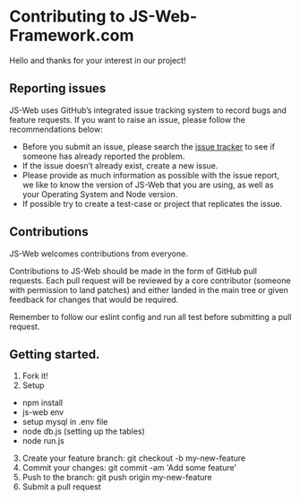 # Contributing to JS-Web-Framework.com

Hello and thanks for your interest in our project!

## Reporting issues

JS-Web uses GitHub’s integrated issue tracking system to record bugs and feature requests. If you want to raise an issue, please follow the recommendations below:

- Before you submit an issue, please search the [issue tracker](https://github.com/js-web-framework/js-web-framework/issues) to see if someone has already reported the problem.
- If the issue doesn’t already exist, create a new issue.
- Please provide as much information as possible with the issue report, we like to know the version of JS-Web that you are using, as well as your Operating System and Node version.
- If possible try to create a test-case or project that replicates the issue.

## Contributions

JS-Web welcomes contributions from everyone.

Contributions to JS-Web should be made in the form of GitHub pull requests. Each pull request will
be reviewed by a core contributor (someone with permission to land patches) and either landed in the
main tree or given feedback for changes that would be required.

Remember to follow our eslint config and run all test before submitting a pull request.

## Getting started.

1. Fork it!
2. Setup
  - npm install
  - js-web env
  - setup mysql in .env file
  - node db.js (setting up the tables)
  - node run.js
3. Create your feature branch: git checkout -b my-new-feature
4. Commit your changes: git commit -am 'Add some feature'
5. Push to the branch: git push origin my-new-feature
6. Submit a pull request

